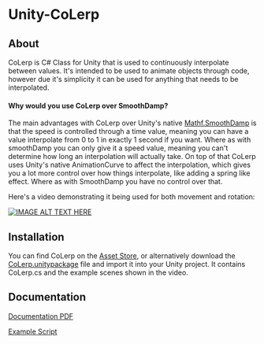 # Unity-CoLerp

## About
CoLerp is C# Class for Unity that is used to continuously interpolate between values. It's intended to be used to animate objects through code, however due it's simplicity it can be used for anything that needs to be interpolated. 

#### Why would you use CoLerp over SmoothDamp?

The main advantages with CoLerp over Unity's native [Mathf.SmoothDamp](https://docs.unity3d.com/ScriptReference/Mathf.SmoothDamp.html) is that the speed is controlled through a time value, meaning you can have a value interpolate from 0 to 1 in exactly 1 second if you want. Where as with smoothDamp you can only give it a speed value, meaning you can't determine how long an interpolation will actually take. On top of that CoLerp uses Unity's native AnimationCurve to affect the interpolation, which gives you a lot more control over how things interpolate, like adding a spring like effect. Where as with SmoothDamp you have no control over that.

Here's a video demonstrating it being used for both movement and rotation:

[![IMAGE ALT TEXT HERE](https://img.youtube.com/vi/yHLHBVNWAQ8/0.jpg)](https://www.youtube.com/watch?v=yHLHBVNWAQ8)


## Installation

You can find CoLerp on the [Asset Store](https://assetstore.unity.com/packages/tools/animation/colerp-132979), or alternatively download the [CoLerp.unitypackage](https://github.com/RandomlyFish/Unity-CoLerp/raw/master/CoLerp.unitypackage) file and import it into your Unity project. It contains CoLerp.cs and the example scenes shown in the video.


## Documentation

[Documentation PDF](https://github.com/RandomlyFish/Unity-CoLerp/blob/master/Documentation.pdf)

[Example Script](https://github.com/RandomlyFish/Unity-CoLerp/blob/master/CoLerpSimpleExample.cs)
